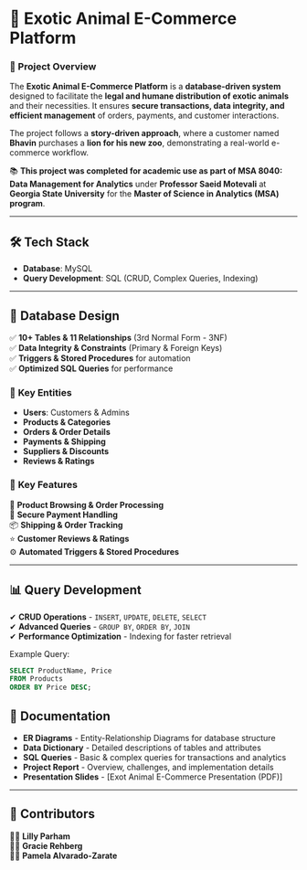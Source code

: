# 🦁 Exotic Animal E-Commerce Platform  

### 📌 Project Overview  
The **Exotic Animal E-Commerce Platform** is a **database-driven system** designed to facilitate the **legal and humane distribution of exotic animals** and their necessities. It ensures **secure transactions, data integrity, and efficient management** of orders, payments, and customer interactions.  

The project follows a **story-driven approach**, where a customer named **Bhavin** purchases a **lion for his new zoo**, demonstrating a real-world e-commerce workflow.  

📚 **This project was completed for academic use as part of MSA 8040: Data Management for Analytics** under **Professor Saeid Motevali** at **Georgia State University** for the **Master of Science in Analytics (MSA) program**.  

---

## 🛠️ Tech Stack  
- **Database**: MySQL  
- **Query Development**: SQL (CRUD, Complex Queries, Indexing)  

---

## 📂 Database Design  
✅ **10+ Tables & 11 Relationships** (3rd Normal Form - 3NF)  
✅ **Data Integrity & Constraints** (Primary & Foreign Keys)  
✅ **Triggers & Stored Procedures** for automation  
✅ **Optimized SQL Queries** for performance  

### 📌 **Key Entities**  
- **Users**: Customers & Admins  
- **Products & Categories**  
- **Orders & Order Details**  
- **Payments & Shipping**  
- **Suppliers & Discounts**  
- **Reviews & Ratings**  

### 📌 **Key Features**  
🚀 **Product Browsing & Order Processing**  
🔐 **Secure Payment Handling**  
📦 **Shipping & Order Tracking**  
⭐ **Customer Reviews & Ratings**  
⚙️ **Automated Triggers & Stored Procedures**  

---

## 📊 Query Development  
✔ **CRUD Operations** - `INSERT`, `UPDATE`, `DELETE`, `SELECT`  
✔ **Advanced Queries** - `GROUP BY`, `ORDER BY`, `JOIN`  
✔ **Performance Optimization** - Indexing for faster retrieval  

Example Query:  
```sql
SELECT ProductName, Price 
FROM Products 
ORDER BY Price DESC;
```

## 📑 Documentation  
- **ER Diagrams** - Entity-Relationship Diagrams for database structure  
- **Data Dictionary** - Detailed descriptions of tables and attributes  
- **SQL Queries** - Basic & complex queries for transactions and analytics  
- **Project Report** - Overview, challenges, and implementation details
- **Presentation Slides** - [Exot Animal E-Commerce Presentation (PDF)]

---

## 🎯 Contributors  
👩‍💻 **Lilly Parham**  
👩‍💻 **Gracie Rehberg**  
👩‍💻 **Pamela Alvarado-Zarate** 
